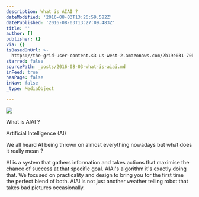 ```yaml
---
description: What is AIAI ?
dateModified: '2016-08-03T13:26:59.582Z'
datePublished: '2016-08-03T13:27:09.483Z'
title: ''
author: []
publisher: {}
via: {}
isBasedOnUrl: >-
  https://the-grid-user-content.s3-us-west-2.amazonaws.com/2b19e031-70bf-4a86-ad37-c967a0af1b96.png
starred: false
sourcePath: _posts/2016-08-03-what-is-aiai.md
inFeed: true
hasPage: false
inNav: false
_type: MediaObject

---
```

![](https://the-grid-user-content.s3-us-west-2.amazonaws.com/2b19e031-70bf-4a86-ad37-c967a0af1b96.png)

What is AIAI ?

Artificial Intelligence (AI)

We all heard AI being thrown on almost everything nowadays but what does it really mean ?

AI is a system that gathers information and takes actions that maximise the chance of success at that specific goal. AIAI's algorithm it's exactly doing that. We focused on practicality and design to bring you for the first time the perfect blend of both. AIAI is not just another weather telling robot that takes bad pictures occasionally.